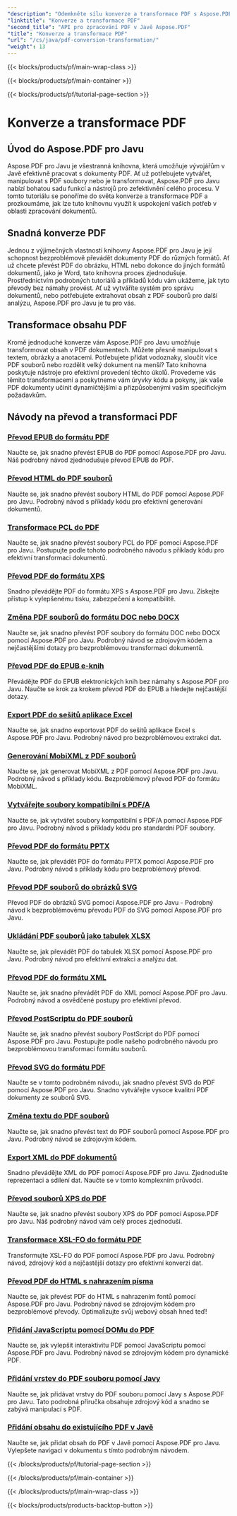 ```yaml
---
"description": "Odemkněte sílu konverze a transformace PDF s Aspose.PDF pro Javu - Komplexní návody pro vývojáře. Zlepšete si své dovednosti v oblasti zpracování PDF ještě dnes!"
"linktitle": "Konverze a transformace PDF"
"second_title": "API pro zpracování PDF v Javě Aspose.PDF"
"title": "Konverze a transformace PDF"
"url": "/cs/java/pdf-conversion-transformation/"
"weight": 13
---
```


{{< blocks/products/pf/main-wrap-class >}}

{{< blocks/products/pf/main-container >}}

{{< blocks/products/pf/tutorial-page-section >}}

# Konverze a transformace PDF


## Úvod do Aspose.PDF pro Javu

Aspose.PDF pro Javu je všestranná knihovna, která umožňuje vývojářům v Javě efektivně pracovat s dokumenty PDF. Ať už potřebujete vytvářet, manipulovat s PDF soubory nebo je transformovat, Aspose.PDF pro Javu nabízí bohatou sadu funkcí a nástrojů pro zefektivnění celého procesu. V tomto tutoriálu se ponoříme do světa konverze a transformace PDF a prozkoumáme, jak lze tuto knihovnu využít k uspokojení vašich potřeb v oblasti zpracování dokumentů.

## Snadná konverze PDF

Jednou z výjimečných vlastností knihovny Aspose.PDF pro Javu je její schopnost bezproblémově převádět dokumenty PDF do různých formátů. Ať už chcete převést PDF do obrázku, HTML nebo dokonce do jiných formátů dokumentů, jako je Word, tato knihovna proces zjednodušuje. Prostřednictvím podrobných tutoriálů a příkladů kódu vám ukážeme, jak tyto převody bez námahy provést. Ať už vytváříte systém pro správu dokumentů, nebo potřebujete extrahovat obsah z PDF souborů pro další analýzu, Aspose.PDF pro Javu je tu pro vás.

## Transformace obsahu PDF

Kromě jednoduché konverze vám Aspose.PDF pro Javu umožňuje transformovat obsah v PDF dokumentech. Můžete přesně manipulovat s textem, obrázky a anotacemi. Potřebujete přidat vodoznaky, sloučit více PDF souborů nebo rozdělit velký dokument na menší? Tato knihovna poskytuje nástroje pro efektivní provedení těchto úkolů. Provedeme vás těmito transformacemi a poskytneme vám úryvky kódu a pokyny, jak vaše PDF dokumenty učinit dynamičtějšími a přizpůsobenými vašim specifickým požadavkům.

## Návody na převod a transformaci PDF
### [Převod EPUB do formátu PDF](./convert-epub-to-pdf-format/)
Naučte se, jak snadno převést EPUB do PDF pomocí Aspose.PDF pro Javu. Náš podrobný návod zjednodušuje převod EPUB do PDF.
### [Převod HTML do PDF souborů](./convert-html-to-pdf-files/)
Naučte se, jak snadno převést soubory HTML do PDF pomocí Aspose.PDF pro Javu. Podrobný návod s příklady kódu pro efektivní generování dokumentů.
### [Transformace PCL do PDF](./transform-pcl-to-pdfs/)
Naučte se, jak snadno převést soubory PCL do PDF pomocí Aspose.PDF pro Javu. Postupujte podle tohoto podrobného návodu s příklady kódu pro efektivní transformaci dokumentů.
### [Převod PDF do formátu XPS](./convert-pdfs-to-xps-format/)
Snadno převádějte PDF do formátu XPS s Aspose.PDF pro Javu. Získejte přístup k vylepšenému tisku, zabezpečení a kompatibilitě.
### [Změna PDF souborů do formátu DOC nebo DOCX](./change-pdfs-to-doc-or-docx-format/)
Naučte se, jak snadno převést PDF soubory do formátu DOC nebo DOCX pomocí Aspose.PDF pro Javu. Podrobný návod se zdrojovým kódem a nejčastějšími dotazy pro bezproblémovou transformaci dokumentů.
### [Převod PDF do EPUB e-knih](./convert-pdfs-to-epub-ebooks/)
Převádějte PDF do EPUB elektronických knih bez námahy s Aspose.PDF pro Javu. Naučte se krok za krokem převod PDF do EPUB a hledejte nejčastější dotazy.
### [Export PDF do sešitů aplikace Excel](./export-pdfs-to-excel-workbooks/)
Naučte se, jak snadno exportovat PDF do sešitů aplikace Excel s Aspose.PDF pro Javu. Podrobný návod pro bezproblémovou extrakci dat.
### [Generování MobiXML z PDF souborů](./generate-mobixml-from-pdfs/)
Naučte se, jak generovat MobiXML z PDF pomocí Aspose.PDF pro Javu. Podrobný návod s příklady kódu. Bezproblémový převod PDF do formátu MobiXML.
### [Vytvářejte soubory kompatibilní s PDF/A](./create-pdfa-compliant-files/)
Naučte se, jak vytvářet soubory kompatibilní s PDF/A pomocí Aspose.PDF pro Javu. Podrobný návod s příklady kódu pro standardní PDF soubory.
### [Převod PDF do formátu PPTX](./convert-pdfs-to-pptx-format/)
Naučte se, jak převádět PDF do formátu PPTX pomocí Aspose.PDF pro Javu. Podrobný návod s příklady kódu pro bezproblémový převod.
### [Převod PDF souborů do obrázků SVG](./convert-pdfs-to-svg-images/)
Převod PDF do obrázků SVG pomocí Aspose.PDF pro Javu - Podrobný návod k bezproblémovému převodu PDF do SVG pomocí Aspose.PDF pro Javu.
### [Ukládání PDF souborů jako tabulek XLSX](./save-pdfs-as-xlsx-spreadsheets/)
Naučte se, jak převádět PDF do tabulek XLSX pomocí Aspose.PDF pro Javu. Podrobný návod pro efektivní extrakci a analýzu dat.
### [Převod PDF do formátu XML](./convert-pdfs-to-xml-format/)
Naučte se, jak snadno převádět PDF do XML pomocí Aspose.PDF pro Javu. Podrobný návod a osvědčené postupy pro efektivní převod.
### [Převod PostScriptu do PDF souborů](./turn-postscript-into-pdf-files/)
Naučte se, jak snadno převést soubory PostScript do PDF pomocí Aspose.PDF pro Javu. Postupujte podle našeho podrobného návodu pro bezproblémovou transformaci formátu souborů.
### [Převod SVG do formátu PDF](./convert-svg-to-pdf-format/)
Naučte se v tomto podrobném návodu, jak snadno převést SVG do PDF pomocí Aspose.PDF pro Javu. Snadno vytvářejte vysoce kvalitní PDF dokumenty ze souborů SVG.
### [Změna textu do PDF souborů](./change-text-to-pdf-files/)
Naučte se, jak snadno převést text do PDF souborů pomocí Aspose.PDF pro Javu. Podrobný návod se zdrojovým kódem.
### [Export XML do PDF dokumentů](./export-xml-to-pdf-documents/)
Snadno převádějte XML do PDF pomocí Aspose.PDF pro Javu. Zjednodušte reprezentaci a sdílení dat. Naučte se v tomto komplexním průvodci.
### [Převod souborů XPS do PDF](./convert-xps-to-pdf-files/)
Naučte se, jak snadno převést soubory XPS do PDF pomocí Aspose.PDF pro Javu. Náš podrobný návod vám celý proces zjednoduší.
### [Transformace XSL-FO do formátu PDF](./transform-xsl-fo-to-pdf-format/)
Transformujte XSL-FO do PDF pomocí Aspose.PDF pro Javu. Podrobný návod, zdrojový kód a nejčastější dotazy pro efektivní konverzi dat.
### [Převod PDF do HTML s nahrazením písma](./convert-pdf-to-html-with-font-substitution/)
Naučte se, jak převést PDF do HTML s nahrazením fontů pomocí Aspose.PDF pro Javu. Podrobný návod se zdrojovým kódem pro bezproblémové převody. Optimalizujte svůj webový obsah hned teď!
### [Přidání JavaScriptu pomocí DOMu do PDF](./adding-javascript-using-dom-in-pdf/)
Naučte se, jak vylepšit interaktivitu PDF pomocí JavaScriptu pomocí Aspose.PDF pro Javu. Podrobný návod se zdrojovým kódem pro dynamické PDF.
### [Přidání vrstev do PDF souboru pomocí Javy](./add-layers-to-pdf-file-using-java/)
Naučte se, jak přidávat vrstvy do PDF souboru pomocí Javy s Aspose.PDF pro Javu. Tato podrobná příručka obsahuje zdrojový kód a snadno se zabývá manipulací s PDF.
### [Přidání obsahu do existujícího PDF v Javě](./add-table-of-contents-to-existing-pdf-in-java/)
Naučte se, jak přidat obsah do PDF v Javě pomocí Aspose.PDF pro Javu. Vylepšete navigaci v dokumentu s tímto podrobným návodem.

{{< /blocks/products/pf/tutorial-page-section >}}

{{< /blocks/products/pf/main-container >}}

{{< /blocks/products/pf/main-wrap-class >}}

{{< blocks/products/products-backtop-button >}}